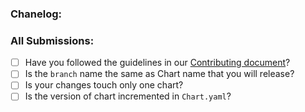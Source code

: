 ### Chanelog:

### All Submissions:

* [ ] Have you followed the guidelines in our [Contributing document](CONTRIBUTING.md)?
* [ ] Is the `branch` name the same as Chart name that you will release?
* [ ] Is your changes touch only one chart?
* [ ] Is the version of chart incremented in `Chart.yaml`?
